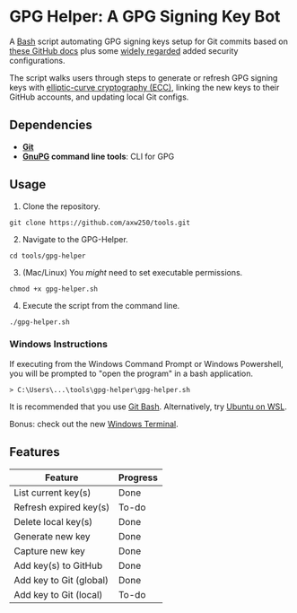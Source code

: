 # GPG Helper: A GPG Signing Key Bot

A [Bash](https://www.gnu.org/software/bash/) script automating GPG signing keys setup for Git commits based on [these GitHub docs](https://docs.github.com/en/free-pro-team@latest/github/authenticating-to-github/about-commit-signature-verification) plus some [widely regarded](https://blog.trailofbits.com/2019/07/08/fuck-rsa/) added security configurations.

The script walks users through steps to generate or refresh GPG signing keys with [elliptic-curve cryptography (ECC)](https://en.wikipedia.org/wiki/Curve25519), linking the new keys to their GitHub accounts, and updating local Git configs.

## Dependencies

- **[Git](https://git-scm.com/downloads)**
- **[GnuPG](https://www.gnupg.org/download/) command line tools**: CLI for GPG

## Usage

1. Clone the repository.

```
git clone https://github.com/axw250/tools.git
```

2. Navigate to the GPG-Helper.

```
cd tools/gpg-helper
```

3. (Mac/Linux) You _might_ need to set executable permissions.

```
chmod +x gpg-helper.sh
```

4. Execute the script from the command line.

```
./gpg-helper.sh
```

### Windows Instructions

If executing from the Windows Command Prompt or Windows Powershell, you will be prompted to "open the program" in a bash application.

```
> C:\Users\...\tools\gpg-helper\gpg-helper.sh
```

It is recommended that you use [Git Bash](https://gitforwindows.org/). Alternatively, try [Ubuntu on WSL](https://ubuntu.com/wsl).

Bonus: check out the new [Windows Terminal](https://github.com/microsoft/terminal).

## Features

| Feature                 | Progress |
| ----------------------- | -------- |
| List current key(s)     | Done     |
| Refresh expired key(s)  | To-do    |
| Delete local key(s)     | Done     |
| Generate new key        | Done     |
| Capture new key         | Done     |
| Add key(s) to GitHub    | Done     |
| Add key to Git (global) | Done     |
| Add key to Git (local)  | To-do    |
